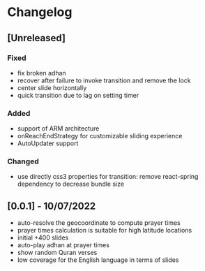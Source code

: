 # Changelog

## [Unreleased]

### Fixed

- fix broken adhan
- recover after failure to invoke transition and remove the lock
- center slide horizontally
- quick transition due to lag on setting timer

### Added

- support of ARM architecture
- onReachEndStrategy for customizable sliding experience
- AutoUpdater support

### Changed

- use directly css3 properties for transition: remove react-spring dependency to decrease bundle size

## [0.0.1] - 10/07/2022

- auto-resolve the geocoordinate to compute prayer times
- prayer times calculation is suitable for high latitude locations
- initial +400 slides
- auto-play adhan at prayer times
- show random Quran verses
- low coverage for the English language in terms of slides
